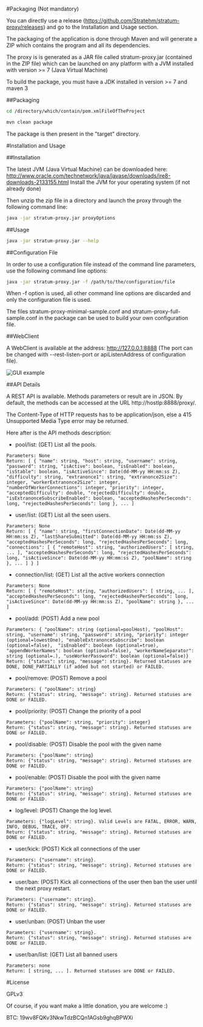 #Packaging (Not mandatory)

You can directly use a release (https://github.com/Stratehm/stratum-proxy/releases) and go to the Installation and Usage section.

The packaging of the application is done through Maven and will generate a ZIP which contains the program and all its dependencies.

The proxy is is generated as a JAR file called stratum-proxy.jar (contained in the ZIP file) which can be launched on any platform with a JVM installed with version >= 7 (Java Virtual Machine)

To build the package, you must have a JDK installed in version >= 7 and maven 3

##Packaging

```sh
cd /directory/which/contain/pom.xmlFileOfTheProject

mvn clean package
```

The package is then present in the "target" directory.

#Installation and Usage

##Installation

The latest JVM (Java Virtual Machine) can be downloaded here: http://www.oracle.com/technetwork/java/javase/downloads/jre8-downloads-2133155.html
Install the JVM for your operating system (if not already done)

Then unzip the zip file in a directory and launch the proxy through the following command line:

```sh
java -jar stratum-proxy.jar proxyOptions
```

##Usage

```sh
java -jar stratum-proxy.jar --help
```

##Configuration File

In order to use a configuration file instead of the command line parameters, use the following command line options:

```sh
java -jar stratum-proxy.jar -f /path/to/the/configuration/file
```

When -f option is used, all other command line options are discarded and only the configuration file is used.

The files stratum-proxy-minimal-sample.conf and stratum-proxy-full-sample.conf in the package can be used to build your own configuration file.

##WebClient

A WebClient is available at the address: http://127.0.0.1:8888 (The port can be changed with --rest-listen-port or apiListenAddress of configuration file).

![GUI example](http://i.imgur.com/DHvG0jr.jpg)

##API Details

A REST API is available. Methods parameters or result are in JSON. By default, the methods can be accessed at the URL http://hostIp:8888/proxy/. 

The Content-Type of HTTP requests has to be application/json, else a 415 Unsupported Media Type error may be returned.

Here after is the API methods description:

 * pool/list: (GET) List all the pools.

```
Parameters: None
Return: [ { "name": string, "host": string, "username": string, "password": string, "isActive": boolean, "isEnabled": boolean, "isStable": boolean, "isActiveSince": Date(dd-MM-yy HH:mm:ss Z), "difficulty": string, "extranonce1": string, "extranonce2Size": integer, "workerExtranonce2Size": integer, "numberOfWorkerConnections": integer, "priority": integer, "acceptedDifficulty": double, "rejectedDifficulty": double, "isExtranonceSubscribeEnabled": boolean, "acceptedHashesPerSeconds": long, "rejectedHashesPerSeconds": long }, ... ]
```

 * user/list: (GET) List all the seen users.
```
Parameters: None
Return: [ { "name": string, "firstConnectionDate": Date(dd-MM-yy HH:mm:ss Z), "lastShareSubmitted": Date(dd-MM-yy HH:mm:ss Z), "acceptedHashesPerSeconds": long, "rejectedHashesPerSeconds": long, "connections": [ { "remoteHost": string, "authorizedUsers": [ string, ... ], "acceptedHashesPerSeconds": long, "rejectedHashesPerSeconds": long, "isActiveSince": Date(dd-MM-yy HH:mm:ss Z), "poolName": string }, ... ] } ]
```


 * connection/list: (GET) List all the active workers connection
```
Parameters: None
Return: [ { "remoteHost": string, "authorizedUsers": [ string, ... ], "acceptedHashesPerSeconds": long, "rejectedHashesPerSeconds": long, "isActiveSince": Date(dd-MM-yy HH:mm:ss Z), "poolName": string }, ... ]
```

 * pool/add: (POST) Add a new pool
```
Parameters: { "poolName": string (optional=poolHost), "poolHost": string, "username": string, "password": string, "priority": integer (optional=lowestOne), "enableExtranonceSubscribe": boolean (optional=false),  "isEnabled": boolean (optional=true), "appendWorkerNames": boolean (optional=false), "workerNameSeparator": string (optional=.), "useWorkerPassword": boolean (optional=false)}
Return: {"status": string, "message": string}. Returned statuses are DONE, DONE_PARTIALLY (if added but not started) or FAILED.
```

 * pool/remove: (POST) Remove a pool
```
Parameters: { "poolName": string}
Return: {"status": string, "message": string}. Returned statuses are DONE or FAILED.
```

 * pool/priority: (POST) Change the priority of a pool
```
Parameters: {"poolName": string, "priority": integer}
Return: {"status": string, "message": string}. Returned statuses are DONE or FAILED.
```

 * pool/disable: (POST) Disable the pool with the given name
```
Parameters: {"poolName": string}
Return: {"status": string, "message": string}. Returned statuses are DONE or FAILED.
```

 * pool/enable: (POST) Disable the pool with the given name
```
Parameters: {"poolName": string}
Return: {"status": string, "message": string}. Returned statuses are DONE or FAILED.
```

 * log/level: (POST) Change the log level. 
```
Parameters: {"logLevel": string}. Valid Levels are FATAL, ERROR, WARN, INFO, DEBUG, TRACE, OFF.
Return: {"status": string, "message": string}. Returned statuses are DONE or FAILED.
```

 * user/kick: (POST) Kick all connections of the user 
```
Parameters: {"username": string}.
Return: {"status": string, "message": string}. Returned statuses are DONE or FAILED.
```

 * user/ban: (POST) Kick all connections of the user then ban the user until the next proxy restart.
```
Parameters: {"username": string}.
Return: {"status": string, "message": string}. Returned statuses are DONE or FAILED.
```

 * user/unban: (POST) Unban the user
```
Parameters: {"username": string}.
Return: {"status": string, "message": string}. Returned statuses are DONE or FAILED.
```

 * user/ban/list: (GET) List all banned users
```
Parameters: none
Return: [ string, ... ]. Returned statuses are DONE or FAILED.
```


#License


GPLv3



Of course, if you want make a little donation, you are welcome :)

BTC: 19wv8FQKv3NkwTdzBCQn1AGsb9ghqBPWXi

    
